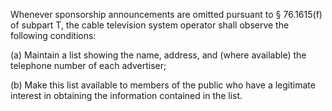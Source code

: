 Whenever sponsorship announcements are omitted pursuant to § 76.1615(f) of subpart T, the cable television system operator shall observe the following conditions:

(a) Maintain a list showing the name, address, and (where available) the telephone number of each advertiser;

(b) Make this list available to members of the public who have a legitimate interest in obtaining the information contained in the list.

